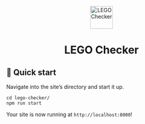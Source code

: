 <p align="center">
  <a href="https://lego-checker.netlify.com">
    <img alt="LEGO Checker" src="https://lego-checker.netlify.com/icons/icon-256x256.png" width="60" />
  </a>
</p>
<h1 align="center">
  LEGO Checker
</h1>

## 🚀 Quick start

  Navigate into the site’s directory and start it up.

  ```shell
  cd lego-checker/
  npm run start
  ```

  Your site is now running at `http://localhost:8000`!
